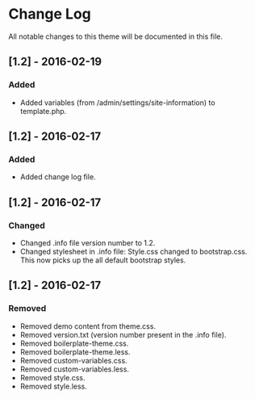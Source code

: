 # Change Log
All notable changes to this theme will be documented in this file.


## [1.2] - 2016-02-19
### Added
* Added variables (from /admin/settings/site-information) to template.php.

## [1.2] - 2016-02-17
### Added
* Added change log file.

## [1.2] - 2016-02-17
### Changed
* Changed .info file version number to 1.2.
* Changed stylesheet in .info file: Style.css changed to bootstrap.css. This now picks up the all default bootstrap styles.

## [1.2] - 2016-02-17
### Removed
* Removed demo content from theme.css.
* Removed version.txt (version number present in the .info file).
* Removed boilerplate-theme.css.
* Removed boilerplate-theme.less.
* Removed custom-variables.css.
* Removed custom-variables.less.
* Removed style.css.
* Removed style.less.
